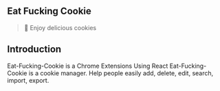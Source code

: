 ## Eat Fucking Cookie

> 🍪 Enjoy delicious cookies

## Introduction
Eat-Fucking-Cookie is a Chrome Extensions Using React
Eat-Fucking-Cookie is a cookie manager. Help people easily add, delete, edit, search, import, export.
